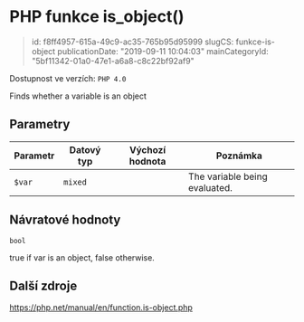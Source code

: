 PHP funkce is_object()
================================

> id: f8ff4957-615a-49c9-ac35-765b95d95999
> slugCS: funkce-is-object
> publicationDate: "2019-09-11 10:04:03"
> mainCategoryId: "5bf11342-01a0-47e1-a6a8-c8c22bf92af9"

Dostupnost ve verzích: `PHP 4.0`

Finds whether a variable is an object


Parametry
--------------

| Parametr | Datový typ | Výchozí hodnota | Poznámka |
|-----|-----|-----|-----|
| `$var` | `mixed` |  | The variable being evaluated. |


Návratové hodnoty
----------------

`bool`

true if var is an object,
false otherwise.

Další zdroje
------------

https://php.net/manual/en/function.is-object.php
